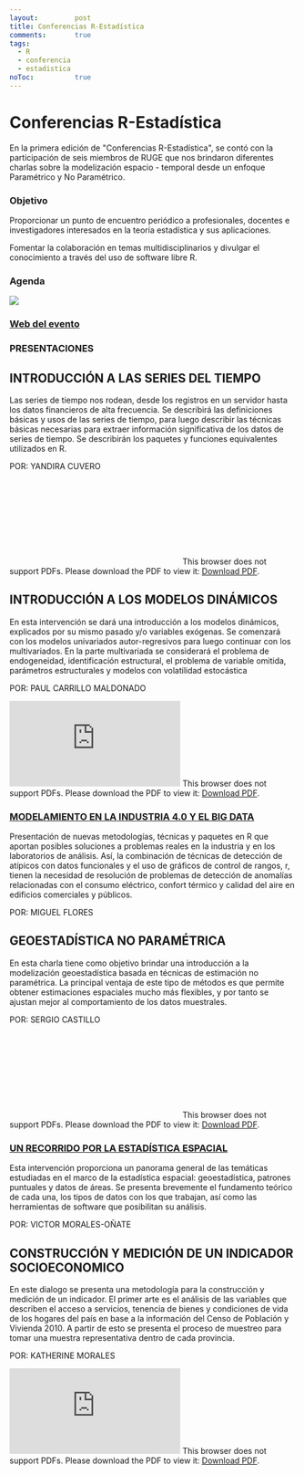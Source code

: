 ```yaml
---
layout: 		post
title: Conferencias R-Estadística
comments:		true
tags: 
  - R
  - conferencia
  - estadistica
noToc:			true
---
```


Conferencias R-Estadística
===================
En la primera edición de "Conferencias R-Estadística", se contó con la participación de seis miembros de RUGE que nos brindaron diferentes charlas sobre la modelización espacio - temporal desde un enfoque Paramétrico y No Paramétrico.



### Objetivo
Proporcionar un punto de encuentro periódico a profesionales, docentes e investigadores interesados en la teoría estadística y sus aplicaciones.

Fomentar la colaboración en temas multidisciplinarios y divulgar el conocimiento a través del uso de software libre R.

### Agenda

![](http://rusersgroup.com/conf_stat2018/assets/afiche.png)

### [Web del evento](http://rusersgroup.com/conf_stat2018/)


### PRESENTACIONES

## INTRODUCCIÓN A LAS SERIES DEL TIEMPO
Las series de tiempo nos rodean, desde los registros en un servidor hasta los datos financieros de alta frecuencia. Se describirá las definiciones básicas y usos de las series de tiempo, para luego describir las técnicas básicas necesarias para extraer información significativa de los datos de series de tiempo.  Se describirán los paquetes y funciones equivalentes utilizados en R.

POR: YANDIRA CUVERO

<object data="http://rusersgroup.com/conf_stat2018/present/estadistica espacial.pdf" type="application/pdf" width="1100px" height="800px">
    <embed src="http://rusersgroup.com/conf_stat2018/present/estadistica espacial.pdf">
        This browser does not support PDFs. Please download the PDF to view it: <a href="https://www.rstudio.com/wp-content/uploads/2015/03/rmarkdown-spanish.pdf">Download PDF</a>.</p>
    </embed>
</object>

 
## INTRODUCCIÓN A LOS MODELOS DINÁMICOS
En esta intervención se dará una introducción a los modelos dinámicos, explicados por su mismo pasado y/o variables exógenas. Se comenzará con los modelos univariados autor-regresivos para luego continuar con los multivariados. En la parte multivariada se considerará el problema de endogeneidad, identificación estructural, el problema de variable omitida, parámetros estructurales y modelos con volatilidad estocástica

POR: PAUL CARRILLO MALDONADO

<object data="http://rusersgroup.com/conf_stat2018/present/Introduccion modelos dinamicos.pdf" type="application/pdf" width="1100px" height="800px">
    <embed src="http://rusersgroup.com/conf_stat2018/present/Introduccion modelos dinamicos.pdf">
        This browser does not support PDFs. Please download the PDF to view it: <a href="https://www.rstudio.com/wp-content/uploads/2015/03/rmarkdown-spanish.pdf">Download PDF</a>.</p>
    </embed>
</object>


### [MODELAMIENTO EN LA INDUSTRIA 4.0 Y EL BIG DATA](http://rpubs.com/mflores72000/400916)

Presentación de nuevas metodologías, técnicas y paquetes en R que aportan posibles soluciones a problemas reales en la industria y en los laboratorios de análisis. Así, la combinación de técnicas de detección de atípicos con datos funcionales y el uso de gráficos de control de rangos, r, tienen la necesidad de resolución de problemas de detección de anomalías relacionadas con el consumo eléctrico, confort térmico y calidad del aire en edificios comerciales y públicos.

POR: MIGUEL FLORES
 
## GEOESTADÍSTICA NO PARAMÉTRICA
En esta charla tiene como objetivo brindar una introducción a la modelización geoestadística basada en técnicas de estimación no paramétrica. La principal ventaja de este tipo de métodos es que permite obtener estimaciones espaciales mucho más flexibles, y por tanto se ajustan mejor al comportamiento de los datos muestrales.

POR: SERGIO CASTILLO

<object data="http://rusersgroup.com/conf_stat2018/present/Geoestadistica No Parametrica.pdf" type="application/pdf" width="1100px" height="800px">
    <embed src="http://rusersgroup.com/conf_stat2018/present/Geoestadistica No Parametrica.pdf">
        This browser does not support PDFs. Please download the PDF to view it: <a href="https://www.rstudio.com/wp-content/uploads/2015/03/rmarkdown-spanish.pdf">Download PDF</a>.</p>
    </embed>
</object>


### [UN RECORRIDO POR LA ESTADÍSTICA ESPACIAL](http://rpubs.com/VMO/SpatialJourney)

Esta intervención proporciona un panorama general de las temáticas estudiadas en el marco de la estadística espacial: geoestadística, patrones puntuales y datos de áreas. Se presenta brevemente el fundamento teórico de cada una, los tipos de datos con los que trabajan, así como las herramientas de software que posibilitan su análisis. 

POR: VICTOR MORALES-OÑATE


## CONSTRUCCIÓN Y MEDICIÓN DE UN INDICADOR SOCIOECONOMICO
En este dialogo se presenta una metodología para la construcción y medición de un indicador. El primer arte es el análisis de las variables que describen el acceso a servicios, tenencia de bienes y condiciones de vida de los hogares del país en base a la información del Censo de Población y Vivienda 2010.  A partir de esto se presenta el proceso de muestreo para tomar una muestra representativa dentro de cada provincia.

POR: KATHERINE MORALES

<object data="http://rusersgroup.com/conf_stat2018/present/construccion-de-indicadores.pdf" type="application/pdf" width="1100px" height="800px">
    <embed src="http://rusersgroup.com/conf_stat2018/present/Geoestadistica No Parametrica.pdf">
        This browser does not support PDFs. Please download the PDF to view it: <a href="https://www.rstudio.com/wp-content/uploads/2015/03/rmarkdown-spanish.pdf">Download PDF</a>.</p>
    </embed>
</object>


